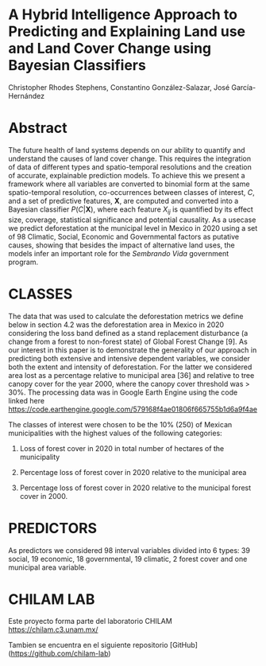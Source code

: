 
# A Hybrid Intelligence Approach to Predicting and Explaining Land use and Land Cover Change using Bayesian Classifiers
Christopher Rhodes Stephens, Constantino González-Salazar, José García-Hernández

# Abstract
The future health of land systems depends on our ability to quantify and understand
the causes of land cover change. This requires the integration of data of different types
and spatio-temporal resolutions and the creation of accurate, explainable prediction
models. To achieve this we present a framework where all variables are converted to
binomial form at the same spatio-temporal resolution, co-occurrences between classes
of interest, $C$, and a set of predictive features, $\mathbf X$, are computed and
converted into a Bayesian classifier $P(C|\mathbf X)$, where each feature $X_{ij}$ is
quantified by its effect size, coverage, statistical significance and potential causality. As
a usecase we predict deforestation at the municipal level in Mexico in 2020 using a set
of 98 Climatic, Social, Economic and Governmental factors as putative causes,
showing that besides the impact of alternative land uses, the models infer an important
role for the *Sembrando Vida* government program.

# CLASSES
The data that was used to calculate the deforestation metrics we define
below in section 4.2 was the deforestation area in Mexico in 2020 considering
the loss band defined as a stand replacement disturbance (a change from a
forest to non-forest state) of Global Forest Change [9]. As our interest in this
paper is to demonstrate the generality of our approach in predicting both
extensive and intensive dependent variables, we consider both the extent
and intensity of deforestation. For the latter we considered area lost as a
percentage relative to municipal area [36] and relative to tree canopy cover for
the year 2000, where the canopy cover threshold was > 30%. The processing
data was in Google Earth Engine using the code linked here <https://code.earthengine.google.com/579168f4ae01806f665755b1d6a9f4ae>

The classes of interest were chosen to be the 10% (250) of
Mexican municipalities with the highest values of the following categories:

1. Loss of forest cover in 2020 in total number of hectares of the municipality

2. Percentage loss of forest cover in 2020 relative to the municipal area

3. Percentage loss of forest cover in 2020 relative to the municipal forest
cover in 2000.

# PREDICTORS  
As predictors we considered 98 interval variables divided into 6 types:
39 social, 19 economic, 18 governmental, 19 climatic, 2 forest cover and
one municipal area variable.

# CHILAM LAB 
Este proyecto forma parte del laboratorio CHILAM <https://chilam.c3.unam.mx/>

Tambien se encuentra en el siguiente repositorio [GitHub] (https://github.com/chilam-lab)
